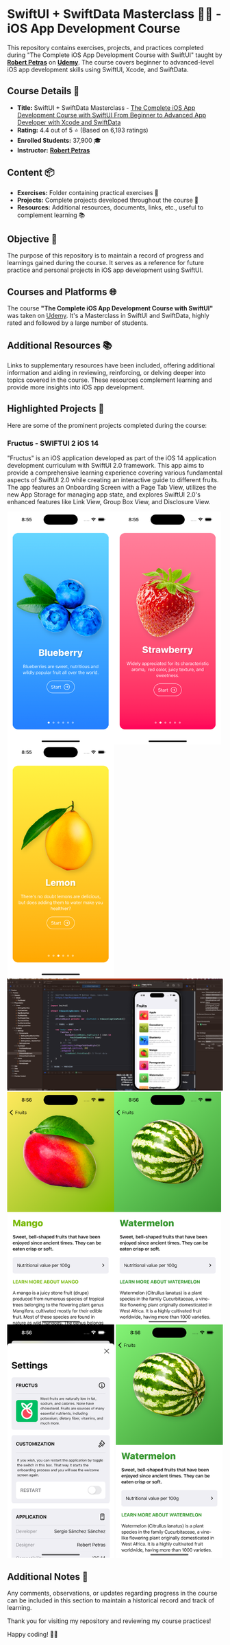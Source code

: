 # SwiftUI + SwiftData Masterclass 📱🚀 - iOS App Development Course

This repository contains exercises, projects, and practices completed during "The Complete iOS App Development Course with SwiftUI" taught by [**Robert Petras**](https://www.udemy.com/course/swiftui-masterclass-course-ios-development-with-swift/#instructor-1) on [**Udemy**](https://www.udemy.com/course/swiftui-masterclass-course-ios-development-with-swift/). The course covers beginner to advanced-level iOS app development skills using SwiftUI, Xcode, and SwiftData.

## Course Details 📝

- **Title:** SwiftUI + SwiftData Masterclass - [The Complete iOS App Development Course with SwiftUI From Beginner to Advanced App Developer with Xcode and SwiftData](https://www.udemy.com/course/swiftui-masterclass-course-ios-development-with-swift/)
- **Rating:** 4.4 out of 5 ⭐️ (Based on 6,193 ratings)
- **Enrolled Students:** 37,900 🎓
- **Instructor:** [**Robert Petras**](https://www.udemy.com/course/swiftui-masterclass-course-ios-development-with-swift/#instructor-1)

## Content 📦

- **Exercises:** Folder containing practical exercises 💪
- **Projects:** Complete projects developed throughout the course 📲
- **Resources:** Additional resources, documents, links, etc., useful to complement learning 📚

## Objective 🎯

The purpose of this repository is to maintain a record of progress and learnings gained during the course. It serves as a reference for future practice and personal projects in iOS app development using SwiftUI.

## Courses and Platforms 🌐

The course **"The Complete iOS App Development Course with SwiftUI"** was taken on [Udemy](https://www.udemy.com/course/swiftui-masterclass-course-ios-development-with-swift/). It's a Masterclass in SwiftUI and SwiftData, highly rated and followed by a large number of students.

## Additional Resources 📚

Links to supplementary resources have been included, offering additional information and aiding in reviewing, reinforcing, or delving deeper into topics covered in the course. These resources complement learning and provide more insights into iOS app development.

## Highlighted Projects 🌟

Here are some of the prominent projects completed during the course:

### Fructus - SWIFTUI 2 iOS 14

"Fructus" is an iOS application developed as part of the iOS 14 application development curriculum with SwiftUI 2.0 framework. This app aims to provide a comprehensive learning experience covering various fundamental aspects of SwiftUI 2.0 while creating an interactive guide to different fruits. The app features an Onboarding Screen with a Page Tab View, utilizes the new App Storage for managing app state, and explores SwiftUI 2.0's enhanced features like Link View, Group Box View, and Disclosure View.

<img width="250px" align="left" src="Fructus/Screenshots/fructus_1.png" />
<img width="250px" align="left" src="Fructus/Screenshots/fructus_2.png" />
<img width="250px" src="Fructus/Screenshots/fructus_3.png" />

<img src="Fructus/Screenshots/fructus_4.png" />

<img width="250px" align="left" src="Fructus/Screenshots/fructus_5.png" />
<img width="250px" align="left" src="Fructus/Screenshots/fructus_6.png" />
<img width="250px" src="Fructus/Screenshots/fructus_7.png" />
<img width="250px" src="Fructus/Screenshots/fructus_6.png" />


## Additional Notes 📝

Any comments, observations, or updates regarding progress in the course can be included in this section to maintain a historical record and track of learning.

Thank you for visiting my repository and reviewing my course practices!

Happy coding! 🚀📱

